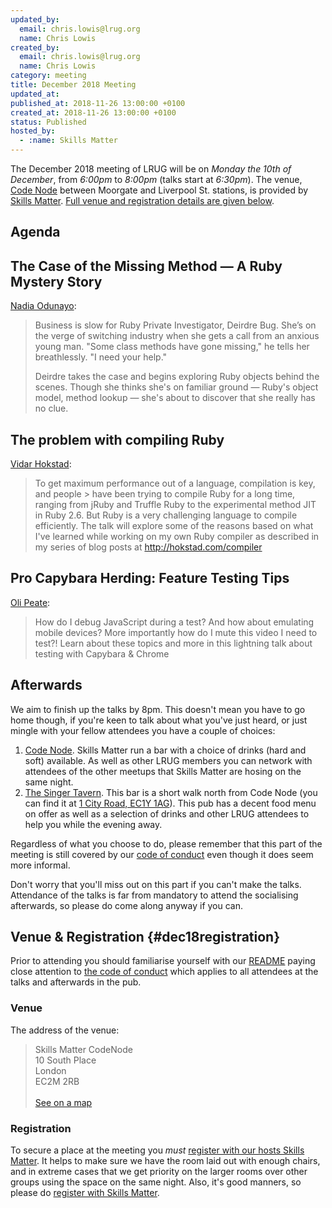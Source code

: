 ```yaml
---
updated_by:
  email: chris.lowis@lrug.org
  name: Chris Lowis
created_by:
  email: chris.lowis@lrug.org
  name: Chris Lowis
category: meeting
title: December 2018 Meeting
updated_at:
published_at: 2018-11-26 13:00:00 +0100
created_at: 2018-11-26 13:00:00 +0100
status: Published
hosted_by:
  - :name: Skills Matter
---
```


The December 2018 meeting of LRUG will be on *Monday the 10th of December*,
from _6:00pm_ to _8:00pm_ (talks start at _6:30pm_).  The venue, [Code
Node][skills-matter-venue] between Moorgate and Liverpool St. stations, is
provided by [Skills Matter](http://www.skillsmatter.com).  [Full venue and
registration details are given below](#dec18registration).

## Agenda

## The Case of the Missing Method — A Ruby Mystery Story

[Nadia Odunayo](https://twitter.com/nodunayo):

> Business is slow for Ruby Private Investigator, Deirdre Bug. She’s
> on the verge of switching industry when she gets a call from an
> anxious young man. "Some class methods have gone missing," he tells
> her breathlessly. "I need your help."
>
> Deirdre takes the case and begins exploring Ruby objects behind the
> scenes. Though she thinks she's on familiar ground — Ruby's object
> model, method lookup — she's about to discover that she really has no
> clue.

## The problem with compiling Ruby

[Vidar Hokstad](https://twitter.com/vhokstad):

> To get maximum performance out of a language, compilation is key, and people > have been trying to compile Ruby for a long time, ranging from jRuby and
> Truffle Ruby to the experimental method JIT in Ruby 2.6. But Ruby is a very
> challenging language to compile efficiently. The talk will explore some of
> the reasons based on what I've learned while working on my own Ruby compiler
> as described in my series of blog posts at http://hokstad.com/compiler

## Pro Capybara Herding: Feature Testing Tips

[Oli Peate](https://twitter.com/olipeate):

> How do I debug JavaScript during a test? And how about emulating mobile
> devices? More importantly how do I mute this video I need to test?! Learn
> about these topics and more in this lightning talk about testing with
> Capybara & Chrome

## Afterwards

We aim to finish up the talks by 8pm.  This doesn't mean you have to go home
though, if you're keen to talk about what you've just heard, or just mingle with
your fellow attendees you have a couple of choices:

1. [Code Node][skills-matter-venue].  Skills Matter run a bar with a choice of
   drinks (hard and soft) available.  As well as other LRUG members you can
   network with attendees of the other meetups that Skills Matter are hosing on
   the same night.
2. [The Singer Tavern](http://singertavern.com/).  This bar is a short walk
   north from Code Node (you can find it at [1 City Road, EC1Y
   1AG](https://goo.gl/maps/w9kPu)).  This pub has a decent food menu on offer
   as well as a selection of drinks and other LRUG attendees to help you
   while the evening away.

Regardless of what you choose to do, please remember that this part of the
meeting is still covered by our [code of
conduct](http://readme.lrug.org/#code-of-condut) even though it does seem more
informal.

Don't worry that you'll miss out on this part if you can't make the talks.
Attendance of the talks is far from mandatory to attend the socialising
afterwards, so please do come along anyway if you can.

## Venue & Registration {#dec18registration}

Prior to attending you should familiarise yourself with our
[README](http://readme.lrug.org/) paying close attention to [the code of
conduct](http://readme.lrug.org/#code-of-conduct) which applies to
all attendees at the talks and afterwards in the pub.

### Venue

The address of the venue:

> Skills Matter CodeNode<br/>10 South Place<br/>London<br/>EC2M 2RB<br/><br/>[See on a map](https://goo.gl/maps/ONJT4)

### Registration

To secure a place at the meeting you *must* [register with our hosts
Skills Matter][skills-matter-event].  It helps to make sure we have the room
laid out with enough chairs, and in extreme cases that we get priority on the
larger rooms over other groups using the space on the same night.  Also, it's
good manners, so please do [register with Skills Matter][skills-matter-event].

[skills-matter-venue]: https://skillsmatter.com/locations/264-skills-matter-codenode
[skills-matter-event]: https://skillsmatter.com/meetups/11321-lrug-london-ruby-user-group

